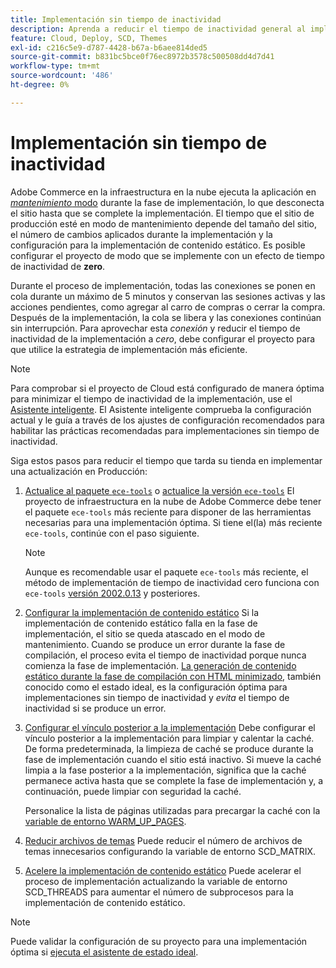 ```yaml
---
title: Implementación sin tiempo de inactividad
description: Aprenda a reducir el tiempo de inactividad general al implementar Adobe Commerce en proyectos de infraestructura en la nube.
feature: Cloud, Deploy, SCD, Themes
exl-id: c216c5e9-d787-4428-b67a-b6aee814ded5
source-git-commit: b831bc5bce0f76ec8972b3578c500508dd4d7d41
workflow-type: tm+mt
source-wordcount: '486'
ht-degree: 0%

---
```


# Implementación sin tiempo de inactividad

Adobe Commerce en la infraestructura en la nube ejecuta la aplicación en [_mantenimiento_ modo](https://experienceleague.adobe.com/docs/commerce-operations/configuration-guide/setup/application-modes.html#production-mode) durante la fase de implementación, lo que desconecta el sitio hasta que se complete la implementación. El tiempo que el sitio de producción esté en modo de mantenimiento depende del tamaño del sitio, el número de cambios aplicados durante la implementación y la configuración para la implementación de contenido estático. Es posible configurar el proyecto de modo que se implemente con un efecto de tiempo de inactividad de **zero**.

Durante el proceso de implementación, todas las conexiones se ponen en cola durante un máximo de 5 minutos y conservan las sesiones activas y las acciones pendientes, como agregar al carro de compras o cerrar la compra. Después de la implementación, la cola se libera y las conexiones continúan sin interrupción. Para aprovechar esta _conexión_ y reducir el tiempo de inactividad de la implementación a _cero_, debe configurar el proyecto para que utilice la estrategia de implementación más eficiente.

>[!NOTE]
>
>Para comprobar si el proyecto de Cloud está configurado de manera óptima para minimizar el tiempo de inactividad de la implementación, use el [Asistente inteligente](smart-wizards.md). El Asistente inteligente comprueba la configuración actual y le guía a través de los ajustes de configuración recomendados para habilitar las prácticas recomendadas para implementaciones sin tiempo de inactividad.

Siga estos pasos para reducir el tiempo que tarda su tienda en implementar una actualización en Producción:

1. [Actualice al paquete `ece-tools`](../dev-tools/install-package.md) o [actualice la versión `ece-tools`](../dev-tools/update-package.md)
El proyecto de infraestructura en la nube de Adobe Commerce debe tener el paquete `ece-tools` más reciente para disponer de las herramientas necesarias para una implementación óptima. Si tiene el(la) más reciente `ece-tools`, continúe con el paso siguiente.

   >[!NOTE]
   >
   >Aunque es recomendable usar el paquete `ece-tools` más reciente, el método de implementación de tiempo de inactividad cero funciona con `ece-tools` [versión 2002.0.13](../release-notes/cloud-release-archive.md#v2002013) y posteriores.

1. [Configurar la implementación de contenido estático](static-content.md)
Si la implementación de contenido estático falla en la fase de implementación, el sitio se queda atascado en el modo de mantenimiento. Cuando se produce un error durante la fase de compilación, el proceso evita el tiempo de inactividad porque nunca comienza la fase de implementación. [La generación de contenido estático durante la fase de compilación con HTML minimizado](static-content.md#setting-the-scd-on-build), también conocido como el estado ideal, es la configuración óptima para implementaciones sin tiempo de inactividad y _evita_ el tiempo de inactividad si se produce un error.

1. [Configurar el vínculo posterior a la implementación](../application/hooks-property.md)
Debe configurar el vínculo posterior a la implementación para limpiar y calentar la caché. De forma predeterminada, la limpieza de caché se produce durante la fase de implementación cuando el sitio está inactivo. Si mueve la caché limpia a la fase posterior a la implementación, significa que la caché permanece activa hasta que se complete la fase de implementación y, a continuación, puede limpiar con seguridad la caché.

   Personalice la lista de páginas utilizadas para precargar la caché con la [variable de entorno WARM_UP_PAGES](../environment/variables-post-deploy.md#warmuppages).

1. [Reducir archivos de temas](../environment/variables-deploy.md#scdmatrix)
Puede reducir el número de archivos de temas innecesarios configurando la variable de entorno SCD\_MATRIX.

1. [Acelere la implementación de contenido estático](../environment/variables-deploy.md#scdthreads)
Puede acelerar el proceso de implementación actualizando la variable de entorno SCD\_THREADS para aumentar el número de subprocesos para la implementación de contenido estático.

>[!NOTE]
>
>Puede validar la configuración de su proyecto para una implementación óptima si [ejecuta el asistente de estado ideal](smart-wizards.md#verifying-an-ideal-configuration).
